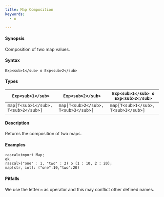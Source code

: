 ```yaml
---
title: Map Composition
keywords:
  - o

---
```


#### Synopsis

Composition of two map values.

#### Syntax

`Exp<sub>1</sub> o Exp<sub>2</sub>`

#### Types

|`Exp<sub>1</sub>`            | `Exp<sub>2</sub>`           | `Exp<sub>1</sub> o Exp<sub>2</sub>`  |
| --- | --- | --- |
| `map[T<sub>1</sub>, T<sub>2</sub>]` | `map[T<sub>2</sub>, T<sub>3</sub>]` | `map[T<sub>1</sub>, T<sub>3</sub>]`  |


#### Description

Returns the composition of two maps.

#### Examples


```rascal-shell
rascal>import Map;
ok
rascal>("one" : 1, "two" : 2) o (1 : 10, 2 : 20);
map[str, int]: ("one":10,"two":20)
```

#### Pitfalls

We use the letter `o` as operator and this may conflict other defined names.

